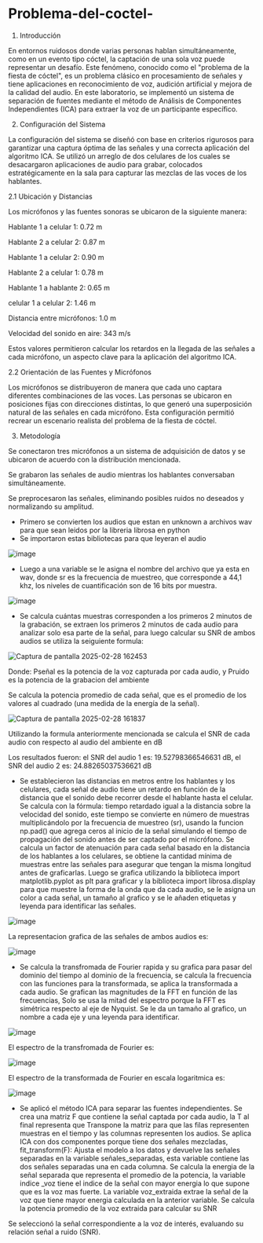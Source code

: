 # Problema-del-coctel-
1. Introducción

En entornos ruidosos donde varias personas hablan simultáneamente, como en un evento tipo cóctel, la captación de una sola voz puede representar un desafío. Este fenómeno, conocido como el "problema de la fiesta de cóctel", es un problema clásico en procesamiento de señales y tiene aplicaciones en reconocimiento de voz, audición artificial y mejora de la calidad del audio. En este laboratorio, se implementó un sistema de separación de fuentes mediante el método de Análisis de Componentes Independientes (ICA) para extraer la voz de un participante específico.

2. Configuración del Sistema

La configuración del sistema se diseñó con base en criterios rigurosos para garantizar una captura óptima de las señales y una correcta aplicación del algoritmo ICA. Se utilizó un arreglo de dos celulares de los cuales se desacargaron aplicaciones de audio para grabar, colocados estratégicamente en la sala para capturar las mezclas de las voces de los hablantes.

2.1 Ubicación y Distancias

Los micrófonos y las fuentes sonoras se ubicaron de la siguiente manera:

Hablante 1 a celular 1: 0.72 m

Hablante 2 a celular 2: 0.87 m

Hablante 1 a celular 2: 0.90 m

Hablante 2 a celular 1: 0.78 m

Hablante 1 a hablante 2: 0.65 m

celular 1 a celular 2: 1.46 m

Distancia entre micrófonos: 1.0 m

Velocidad del sonido en aire: 343 m/s

Estos valores permitieron calcular los retardos en la llegada de las señales a cada micrófono, un aspecto clave para la aplicación del algoritmo ICA.

2.2 Orientación de las Fuentes y Micrófonos

Los micrófonos se distribuyeron de manera que cada uno captara diferentes combinaciones de las voces. Las personas se ubicaron en posiciones fijas con direcciones distintas, lo que generó una superposición natural de las señales en cada micrófono. Esta configuración permitió recrear un escenario realista del problema de la fiesta de cóctel.

3. Metodología

Se conectaron tres micrófonos a un sistema de adquisición de datos y se ubicaron de acuerdo con la distribución mencionada.

Se grabaron las señales de audio mientras los hablantes conversaban simultáneamente.

Se preprocesaron las señales, eliminando posibles ruidos no deseados y normalizando su amplitud.
- Primero se convierten los audios que estan en unknown a archivos wav para que sean leidos por la libreria librosa en python 
- Se importaron estas bibliotecas para que leyeran el audio
  
![image](https://github.com/user-attachments/assets/39f3659c-db98-497c-b565-29e006f635ba)

- Luego a una variable se le asigna el nombre del archivo que ya esta en wav, donde sr es la frecuencia de muestreo, que corresponde a 44,1 khz, los niveles de cuantificación son de 16 bits por muestra.
   
 ![image](https://github.com/user-attachments/assets/8e73e659-02d2-47f5-bdab-e11f43c63b15)

- Se calcula cuántas muestras corresponden a los primeros 2 minutos de la grabación, se extraen los primeros 2 minutos de cada audio para analizar solo esa parte de la señal, para luego calcular su SNR de ambos audios se utiliza la seiguiente formula:

![Captura de pantalla 2025-02-28 162453](https://github.com/user-attachments/assets/5f26792f-00fc-4089-bc47-08d6a0176fd4)

Donde: Pseñal es la potencia de la voz capturada por cada audio, y Pruido es la potencia de la grabacion del ambiente 

Se calcula la potencia promedio de cada señal, que es el promedio de los valores al cuadrado (una medida de la energía de la señal).

![Captura de pantalla 2025-02-28 161837](https://github.com/user-attachments/assets/842625cc-4b5b-4c26-956f-9c22f4929693)

Utilizando la formula anteriormente mencionada se calcula el SNR de cada audio con respecto al audio del ambiente en dB 

Los resultados fueron: el SNR del audio 1 es:  19.52798366546631 dB, el SNR del audio 2 es:  24.88265037536621 dB

- Se establecieron las distancias en metros entre los hablantes y los celulares, cada señal de audio tiene un retardo en función de la distancia que el sonido debe recorrer desde el hablante hasta el celular. Se calcula con la fórmula: tiempo retardado igual a la distancia sobre la velocidad del sonido, este tiempo se convierte en número de muestras multiplicándolo por la frecuencia de muestreo (sr), usando la funcion np.pad() que agrega ceros al inicio de la señal simulando el tiempo de propagación del sonido antes de ser captado por el micrófono. Se calcula un factor de atenuación para cada señal basado en la distancia de los hablantes a los celulares, se obtiene la cantidad mínima de muestras entre las señales para asegurar que tengan la misma longitud antes de graficarlas. Luego se grafica utilizando la biblioteca import matplotlib.pyplot as plt para graficar y la biblioteca import librosa.display para que muestre la forma de la onda que da cada audio, se le asigna un color a cada señal, un tamaño al grafico y se le añaden etiquetas y leyenda para identificar las señales. 

![image](https://github.com/user-attachments/assets/e55c31c9-720b-4de9-b75d-0da92b11e72b)

La representacion grafica de las señales de ambos audios es: 

![image](https://github.com/user-attachments/assets/0036298c-dc5f-48fd-aa6a-07ebff4db578)

- Se calcula la transfromada de Fourier rapida y su grafica para pasar del dominio del tiempo al dominio de la frecuencia, se calcula la frecuencia con las funciones para la transformada, se aplica la transformada a cada audio. Se grafican las magnitudes de la FFT  en función de las frecuencias, Solo se usa la mitad del espectro porque la FFT es simétrica respecto al eje de Nyquist. Se le da un tamaño al grafico, un nombre a cada eje y una leyenda para identificar.

![image](https://github.com/user-attachments/assets/3b235c17-3e98-4c42-915e-ac96a482d385)

El espectro de la transfromada de Fourier es: 

![image](https://github.com/user-attachments/assets/04822bf2-db45-4e26-b65d-916249580f57)

El espectro de la transformada de Fourier en escala logaritmica es:

![image](https://github.com/user-attachments/assets/691a4178-d9bc-494c-b562-a739e95a07dd)


- Se aplicó el método ICA para separar las fuentes independientes. Se crea una matriz F que contiene la señal captada por cada audio, la T al final representa que Transpone la matriz para que las filas representen muestras en el tiempo y las columnas representen los audios. Se aplica ICA con dos componentes porque tiene dos señales mezcladas, fit_transform(F): Ajusta el modelo a los datos y devuelve las señales separadas en la variable señales_separadas, esta variable contiene las dos señales separadas una en cada columna. Se calcula la energia de la señal separada que representa el promedio de la potencia, la variable indice _voz tiene el indice de la señal con mayor energia lo que supone que es la voz mas fuerte. La variable voz_extraida extrae la señal de la voz que tiene mayor energia calculada en la anterior variable. Se calcula la potencia promedio de la voz extraida para calcular su SNR 


Se seleccionó la señal correspondiente a la voz de interés, evaluando su relación señal a ruido (SNR).
